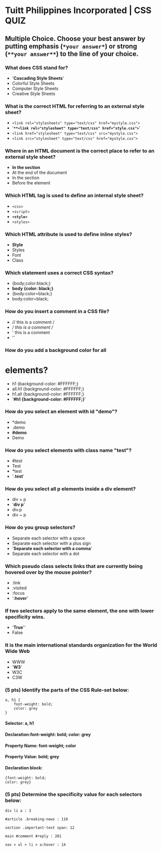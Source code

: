 # Tuitt Philippines Incorporated | CSS QUIZ

## Multiple Choice. Choose your best answer by putting emphasis (`*your answer*`) or strong (`**your answer**`) to the line of your choice.

### What does CSS stand for?
- '**Cascading Style Sheets**'
- Colorful Style Sheets
- Computer Style Sheets
- Creative Style Sheets

### What is the correct HTML for referring to an external style sheet?
- ```<link rel="stylesheets" type="text/css" href="mystyle.css">``` 
- '**```**<link rel="stylesheet" type="text/css" href="style.css">```**' 
- ```<link href="stylesheet" type="text/css" src="mystyle.css">``` 
- ```<link src="stylesheet" type="text/css" href="mystyle.css">``` 

### Where in an HTML document is the correct place to refer to an external style sheet?
- **In the <head> section**
- At the end of the document
- In the <body> section
- Before the <html> element

### Which HTML tag is used to define an internal style sheet?
- ```<css>```
- ```<script>```
- **```<style>```**
- ```<styles>```

### Which HTML attribute is used to define inline styles?
- **Style**
- Styles
- Font
- Class

### Which statement uses a correct CSS syntax?
- {body;color:black;}
- **body {color: black;}**
- {body:color=black;}
- body:color=black;

### How do you insert a comment in a CSS file?
- // this is a comment /
-  **/* this is a comment */**
- ' this is a comment
- '<!-- this is a comment -->'

### How do you add a background color for all <h1> elements?
- h1 {background-color: #FFFFFF;}
- all.h1 {background-color: #FFFFFF;}
- h1.all {background-color: #FFFFFF;}
- '**#h1 {background-color: #FFFFFF;}**'

### How do you select an element with id "demo"?
- *demo
- .demo
- **#demo**
- Demo

### How do you select elements with class name "test"?
- #test
- Test
- *test
- '**.test**'

### How do you select all p elements inside a div element?
- div + p
- '**div p**'
- div.p
- div ~ p

### How do you group selectors?
- Separate each selector with a space
- Separate each selector with a plus sign
- '**Separate each selector with a comma**'
- Separate each selector with a dot

### Which pseudo class selects links that are currently being hovered over by the mouse pointer?
- :link
- :visited
- :focus
- '**:hover**'

### If two selectors apply to the same element, the one with lower specificity wins.
- '**True**''
- False

### It is the main international standards organization for the World Wide Web
- WWW
- '**W3**'
- W3C
- C3W

### (5 pts) Identify the parts of the CSS Rule-set below:

	a, h1 {
	    font-weight: bold;
	    color: grey
	}

#### Selector: a, h1

#### Declaration:font-weight: bold; color: grey
	
#### Property Name: font-weight; color

#### Property Value: bold; grey

#### Declaration block: 
	{font-weight: bold; 
	color: grey}

### (5 pts) Determine the specificity value for each selectors below:

    div li a : 3
    
    #article .breaking-news : 110
    
    section .important-text span: 12 
    
    main #comment #reply : 201
    
    nav > ul > li > a:hover : 14
